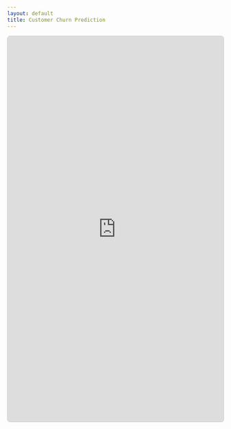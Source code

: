 ```yaml
---
layout: default
title: Customer Churn Prediction
---
```


<iframe 
  src="https://nbviewer.org/github/akprodromou/customer-churn-prediction/blob/main/notebooks/customer-churn-prediction-project.ipynb" 
  width="100%" 
  height="900px" 
  frameborder="0"
  style="border: 1px solid #ccc; border-radius: 6px;">
</iframe>

